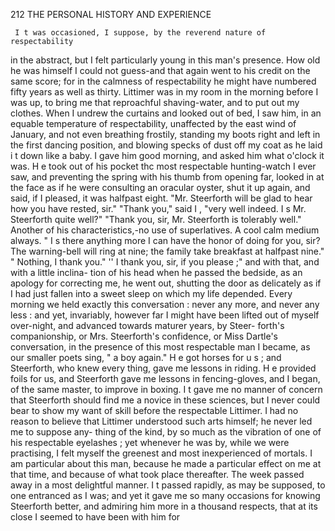 212             THE PERSONAL HISTORY AND EXPERIENCE

     I t was occasioned, I suppose, by the reverend nature of respectability
in the abstract, but I felt particularly young in this man's presence. How
old he was himself I could not guess-and that again went to his credit
on the same score; for in the calmness of respectability he might have
numbered fifty years as well as thirty.
     Littimer was in my room in the morning before I was up, to bring me
that reproachful shaving-water, and to put out my clothes. When I
undrew the curtains and looked out of bed, I saw him, in an equable
temperature of respectability, unaffected by the east wind of January, and
not even breathing frostily, standing my boots right and left in the first
dancing position, and blowing specks of dust off my coat as he laid i t down
like a baby.
     I gave him good morning, and asked him what o'clock it was. H e
took out of his pocket thc most respectable hunting-watch I ever saw, and
preventing the spring with his thumb from opening far, looked in at the
face as if he were consulting an oracular oyster, shut it up again, and said,
 if I pleased, it was halfpast eight.
      "Mr. Steerforth will be glad to hear how you have rested, sir."
      "Thank you," said I , "very well indeed. I s Mr. Steerforth quite well?"
      "Thank you, sir, Mr. Steerforth is tolerably well." Another of his
  characteristics,-no use of superlatives. A cool calm medium always.
      " I s there anything more I can have the honor of doing for you, sir?
  The warning-bell will ring at nine; the family take breakfast at halfpast
  nine."
       " Nothing, I thank you."
       '' I thank you, sir, if you please ;" and with that, and with a little inclina-
  tion of his head when he passed the bedside, as an apology for correcting
  me, he went out, shutting the door as delicately as if I had just fallen into
  a sweet sleep on which my life depended.
       Every morning we held exactly this conversation : never any more, and
  never any less : and yet, invariably, however far I might have been lifted
  out of myself over-night, and advanced towards maturer years, by Steer-
  forth's companionship, or Mrs. Steerforth's confidence, or Miss Dartle's
   conversation, in the presence of this most respectable man I became, as our
  smaller poets sing, " a boy again."
       H e got horses for u s ; and Steerforth, who knew every thing, gave me
  lessons in riding. H e provided foils for us, and Steerforth gave me
   lessons in fencing-gloves, and I began, of the same master, to improve
   in boxing. I t gave me no manner of concern that Steerforth should find
   me a novice in these sciences, but I never could bear to show my want of
   skill before the respectable Littimer. I had no reason to believe that
   Littimer understood such arts himself; he never led me to suppose any-
   thing of the kind, by so much as the vibration of one of his respectable
   eyelashes ; yet whenever he was by, while we were practising, I felt myself
   the greenest and most inexperienced of mortals.
        I am particular about this man, because he made a particular effect on
    me at that time, and because of what took place thereafter.
        The week passed away in a most delightful manner. I t passed rapidly,
    as may be supposed, to one entranced as I was; and yet it gave me so
    many occasions for knowing Steerforth better, and admiring him more in
    a thousand respects, that at its close I seemed to have been with him for
